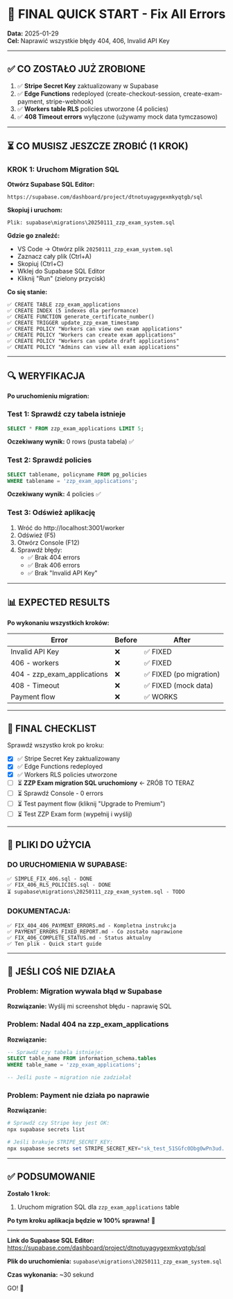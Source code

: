 # 🚀 FINAL QUICK START - Fix All Errors

**Data:** 2025-01-29  
**Cel:** Naprawić wszystkie błędy 404, 406, Invalid API Key

---

## ✅ CO ZOSTAŁO JUŻ ZROBIONE

1. ✅ **Stripe Secret Key** zaktualizowany w Supabase
2. ✅ **Edge Functions** redeployed (create-checkout-session, create-exam-payment, stripe-webhook)
3. ✅ **Workers table RLS** policies utworzone (4 policies)
4. ✅ **408 Timeout errors** wyłączone (używamy mock data tymczasowo)

---

## ⏳ CO MUSISZ JESZCZE ZROBIĆ (1 KROK)

### KROK 1: Uruchom Migration SQL

**Otwórz Supabase SQL Editor:**
```
https://supabase.com/dashboard/project/dtnotuyagygexmkyqtgb/sql
```

**Skopiuj i uruchom:**
```
Plik: supabase\migrations\20250111_zzp_exam_system.sql
```

**Gdzie go znaleźć:**
- VS Code → Otwórz plik `20250111_zzp_exam_system.sql`
- Zaznacz cały plik (Ctrl+A)
- Skopiuj (Ctrl+C)
- Wklej do Supabase SQL Editor
- Kliknij "Run" (zielony przycisk)

**Co się stanie:**
```
✅ CREATE TABLE zzp_exam_applications
✅ CREATE INDEX (5 indexes dla performance)
✅ CREATE FUNCTION generate_certificate_number()
✅ CREATE TRIGGER update_zzp_exam_timestamp
✅ CREATE POLICY "Workers can view own exam applications"
✅ CREATE POLICY "Workers can create exam applications"
✅ CREATE POLICY "Workers can update draft applications"
✅ CREATE POLICY "Admins can view all exam applications"
```

---

## 🔍 WERYFIKACJA

**Po uruchomieniu migration:**

### Test 1: Sprawdź czy tabela istnieje
```sql
SELECT * FROM zzp_exam_applications LIMIT 5;
```
**Oczekiwany wynik:** 0 rows (pusta tabela) ✅

### Test 2: Sprawdź policies
```sql
SELECT tablename, policyname FROM pg_policies 
WHERE tablename = 'zzp_exam_applications';
```
**Oczekiwany wynik:** 4 policies ✅

### Test 3: Odśwież aplikację
1. Wróć do http://localhost:3001/worker
2. Odśwież (F5)
3. Otwórz Console (F12)
4. Sprawdź błędy:
   - ✅ Brak 404 errors
   - ✅ Brak 406 errors
   - ✅ Brak "Invalid API Key"

---

## 📊 EXPECTED RESULTS

**Po wykonaniu wszystkich kroków:**

| Error | Before | After |
|-------|--------|-------|
| Invalid API Key | ❌ | ✅ FIXED |
| 406 - workers | ❌ | ✅ FIXED |
| 404 - zzp_exam_applications | ❌ | ✅ FIXED (po migration) |
| 408 - Timeout | ❌ | ✅ FIXED (mock data) |
| Payment flow | ❌ | ✅ WORKS |

---

## 🎯 FINAL CHECKLIST

Sprawdź wszystko krok po kroku:

- [x] ✅ Stripe Secret Key zaktualizowany
- [x] ✅ Edge Functions redeployed
- [x] ✅ Workers RLS policies utworzone
- [ ] ⏳ **ZZP Exam migration SQL uruchomiony** ← ZRÓB TO TERAZ
- [ ] ⏳ Sprawdź Console - 0 errors
- [ ] ⏳ Test payment flow (kliknij "Upgrade to Premium")
- [ ] ⏳ Test ZZP Exam form (wypełnij i wyślij)

---

## 📝 PLIKI DO UŻYCIA

### DO URUCHOMIENIA W SUPABASE:
```
✅ SIMPLE_FIX_406.sql - DONE
✅ FIX_406_RLS_POLICIES.sql - DONE
⏳ supabase\migrations\20250111_zzp_exam_system.sql - TODO
```

### DOKUMENTACJA:
```
✅ FIX_404_406_PAYMENT_ERRORS.md - Kompletna instrukcja
✅ PAYMENT_ERRORS_FIXED_REPORT.md - Co zostało naprawione
✅ FIX_406_COMPLETE_STATUS.md - Status aktualny
✅ Ten plik - Quick start guide
```

---

## 🚨 JEŚLI COŚ NIE DZIAŁA

### Problem: Migration wywala błąd w Supabase
**Rozwiązanie:**
Wyślij mi screenshot błędu - naprawię SQL

### Problem: Nadal 404 na zzp_exam_applications
**Rozwiązanie:**
```sql
-- Sprawdź czy tabela istnieje:
SELECT table_name FROM information_schema.tables 
WHERE table_name = 'zzp_exam_applications';

-- Jeśli puste → migration nie zadziałał
```

### Problem: Payment nie działa po naprawie
**Rozwiązanie:**
```powershell
# Sprawdź czy Stripe key jest OK:
npx supabase secrets list

# Jeśli brakuje STRIPE_SECRET_KEY:
npx supabase secrets set STRIPE_SECRET_KEY="sk_test_51SGfc0Dbg0wPn3ud..."
```

---

## ✅ PODSUMOWANIE

**Zostało 1 krok:**
1. Uruchom migration SQL dla `zzp_exam_applications` table

**Po tym kroku aplikacja będzie w 100% sprawna!** 🎉

---

**Link do Supabase SQL Editor:**
https://supabase.com/dashboard/project/dtnotuyagygexmkyqtgb/sql

**Plik do uruchomienia:**
`supabase\migrations\20250111_zzp_exam_system.sql`

**Czas wykonania:** ~30 sekund

GO! 🚀
